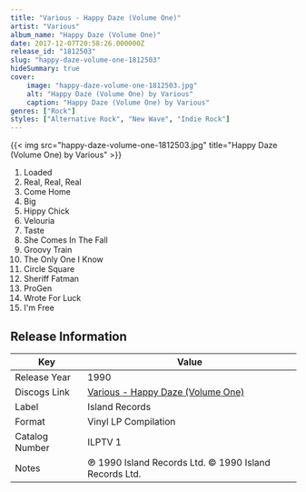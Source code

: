 ```yaml
---
title: "Various - Happy Daze (Volume One)"
artist: "Various"
album_name: "Happy Daze (Volume One)"
date: 2017-12-07T20:58:26.000000Z
release_id: "1812503"
slug: "happy-daze-volume-one-1812503"
hideSummary: true
cover:
    image: "happy-daze-volume-one-1812503.jpg"
    alt: "Happy Daze (Volume One) by Various"
    caption: "Happy Daze (Volume One) by Various"
genres: ["Rock"]
styles: ["Alternative Rock", "New Wave", "Indie Rock"]
---
```


{{< img src="happy-daze-volume-one-1812503.jpg" title="Happy Daze (Volume One) by Various" >}}

<!-- section break -->

1. Loaded
2. Real, Real, Real
3. Come Home
4. Big
5. Hippy Chick
6. Velouria
7. Taste
8. She Comes In The Fall
9. Groovy Train
10. The Only One I Know
11. Circle Square
12. Sheriff Fatman
13. ProGen
14. Wrote For Luck
15. I'm Free

<!-- section break -->





## Release Information
|  Key           | Value                                                |
| ---------------| ---------------------------------------------------- |
| Release Year   | 1990                                   |
| Discogs Link   | [Various - Happy Daze (Volume One)](https://www.discogs.com/release/1812503-Various-Happy-Daze-Volume-One) |
| Label          | Island Records |
| Format         | Vinyl LP Compilation |
| Catalog Number | ILPTV 1 |
| Notes | ℗ 1990 Island Records Ltd.  © 1990 Island Records Ltd.   |